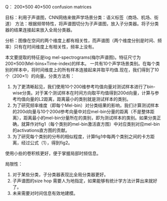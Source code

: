 
Q：
200×500 40×500
confusion matrices


目标：利用子声谱图，CNN网络来做声学场景分类：语义标签（商场、机场、街道）
方法：根据频带特性，将声谱图切分为子声谱图，放入子分类器。将子分类器的结果连接起来放入全局分类器。

分析：图像在空间的两个维度上都有相关性，而声谱图（两个维度分别是时间、频率）只有在时间维度上有相关性，频率上没有。

本文要提取的特征是log mel-spectrograms(梅尔声谱图)。特征尺寸为200×500(Mel-bins×Time-index)的样本。
一共有10个声学场景类别。在每个类别的样本中，将时间维度上的所有样本连接起来并取平均值.现在，我们得到了10个（200×1）的向量。分类方法有：
1. 为了更清晰起见，我们使用10个200维参考均值向量对测试样本进行了bin-wise分类。对于某个测试样本在时间方向取平均值得到200d向量，计算与参考均值向量的L2距离，距离最小的类别就是测试样本的类别。
2. 为了研究频率维度（即每个Mel-bin）对分类结果的影响，我们计算测试样本的200d向量与10个200d参考向量中对应mel-bin分量的距离（不是整体距离），距离最小的mel-bin分量所在的类别，即为测试样本的类别。如果分类正确，就算作对fig1（每个类别的mel-bin激活直方图）中对应类别对应mel-bin的activations直方图的贡献。
3. 为了研究每个类别的分布的相似程度，计算fig1中每两个类别之间的卡方距离，经过公式（1），得到fig2。

使用小些的卷积核更好，便于掌握局部时频信息。

局限性：
1. 对于某些分类，子分类器表现比全局分类器更好。
2. 子声谱图的size hop 需要人为地指定，如果能够有统计学方法计算出来就好了。
3. 未来需要对时间信息有效地建模。